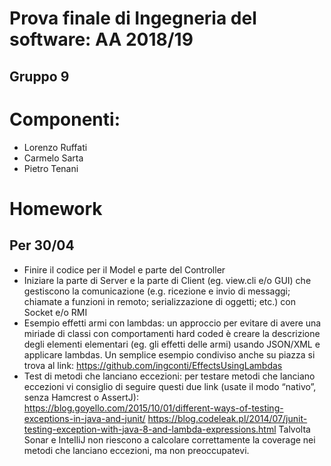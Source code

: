 # Prova finale di Ingegneria del software: AA 2018/19
## Gruppo 9

# Componenti:
+ Lorenzo Ruffati
+ Carmelo Sarta
+ Pietro Tenani

# Homework

## Per 30/04
+ Finire il codice per il Model e parte del Controller
+ Iniziare la parte di Server e la parte di Client (eg. view.cli e/o GUI) che gestiscono la comunicazione (e.g. ricezione e invio di messaggi; chiamate a funzioni in remoto; serializzazione di oggetti; etc.) con Socket e/o RMI
+ Esempio effetti armi con lambdas: un approccio per evitare di avere una miriade di classi con comportamenti hard coded è creare la descrizione degli elementi elementari (eg. gli effetti delle armi) usando JSON/XML e applicare lambdas. Un semplice esempio condiviso anche su piazza si trova al link: https://github.com/ingconti/EffectsUsingLambdas 
+ Test di metodi che lanciano eccezioni: per testare metodi che lanciano eccezioni vi consiglio di seguire questi due link (usate il modo “nativo”, senza Hamcrest o AssertJ):
https://blog.goyello.com/2015/10/01/different-ways-of-testing-exceptions-in-java-and-junit/
https://blog.codeleak.pl/2014/07/junit-testing-exception-with-java-8-and-lambda-expressions.html
Talvolta Sonar e IntelliJ non riescono a calcolare correttamente la coverage nei metodi che lanciano eccezioni, ma non preoccupatevi. 
